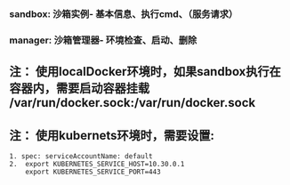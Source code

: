 
### sandbox: 沙箱实例- 基本信息、执行cmd、（服务请求）


### manager: 沙箱管理器- 环境检查、启动、删除

## 注： 使用localDocker环境时，如果sandbox执行在容器内，需要启动容器挂载 /var/run/docker.sock:/var/run/docker.sock
## 注： 使用kubernets环境时，需要设置:
    1. spec: serviceAccountName: default
    2.  export KUBERNETES_SERVICE_HOST=10.30.0.1
        export KUBERNETES_SERVICE_PORT=443